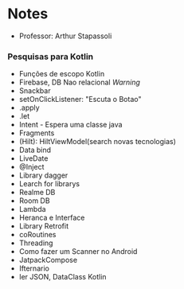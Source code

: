 # Notes
- Professor: Arthur Stapassoli

### Pesquisas para Kotlin
- Funções de escopo Kotlin
- Firebase, DB Nao relacional *Warning*
- Snackbar
- setOnClickListener: "Escuta o Botao"
- .apply
- .let
- Intent - Espera uma classe java
- Fragments
- (Hilt): HiltViewModel(search novas tecnologias)
- Data bind
- LiveDate
- @Inject
- Library dagger
- Learch for librarys
- Realme DB
- Room DB
- Lambda
- Heranca e Interface
- Library Retrofit
- coRoutines
- Threading
- Como fazer um Scanner no Android
- JatpackCompose
- Ifternario
- ler JSON, DataClass Kotlin
